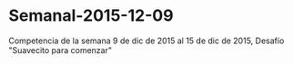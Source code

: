 # Semanal-2015-12-09
Competencia de la semana 9 de dic de 2015 al 15 de dic de 2015, Desafío "Suavecito para comenzar" 
